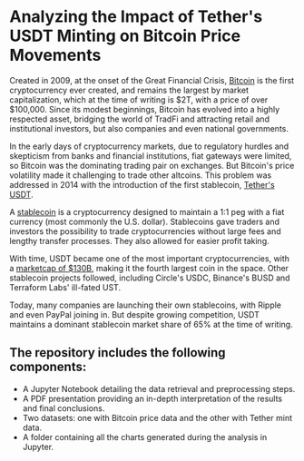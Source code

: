 # Analyzing the Impact of Tether's USDT Minting on Bitcoin Price Movements

Created in 2009, at the onset of the Great Financial Crisis, [Bitcoin](https://bitcoin.org) is the first cryptocurrency ever created, and remains the largest by market capitalization, which at the time of writing is $2T, with a price of over $100,000. Since its modest beginnings, Bitcoin has evolved into a highly respected asset, bridging the world of TradFi and attracting retail and institutional investors, but also companies and even national governments. 

In the early days of cryptocurrency markets, due to regulatory hurdles and skepticism from banks and financial institutions, fiat gateways were limited, so Bitcoin was the dominating trading pair on exchanges. But Bitcoin's price volatility made it challenging to trade other altcoins. This problem was addressed in 2014 with the introduction of the first stablecoin, [Tether's USDT](https://tether.to). 

A [stablecoin](https://kraken.com/learn/what-are-stablecoins) is a cryptocurrency designed to maintain a 1:1 peg with a fiat currency (most commonly the U.S. dollar). Stablecoins gave traders and investors the possibility to trade cryptocurrencies without large fees and lengthy transfer processes. They also allowed for easier profit taking.

With time, USDT became one of the most important cryptocurrencies, with a [marketcap of $130B](https://coinmarketcap.com/currencies/tether), making it the fourth largest coin in the space. Other stablecoin projects followed, including Circle's USDC, Binance's BUSD and Terraform Labs' ill-fated UST. 

Today, many companies are launching their own stablecoins, with Ripple and even PayPal joining in. But despite growing competition, USDT maintains a dominant stablecoin market share of 65% at the time of writing.

## The repository includes the following components:
- A Jupyter Notebook detailing the data retrieval and preprocessing steps.
- A PDF presentation providing an in-depth interpretation of the results and final conclusions.
- Two datasets: one with Bitcoin price data and the other with Tether mint data.
- A folder containing all the charts generated during the analysis in Jupyter.
